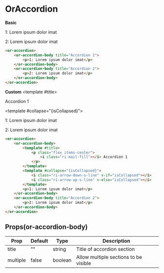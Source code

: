 # OrAccordion

**Basic**
<or-accordion>
	<or-accordion-body title="Accordion 1">
		<p>1: Lorem ipsum dolor imat</p>
	</or-accordion-body>
	<or-accordion-body title="Accordion 2">
		<p>2: Lorem ipsum dolor imat</p>
	</or-accordion-body>
</or-accordion>

```html
<or-accordion>
	<or-accordion-body title="Accordion 1">
		<p>1: Lorem ipsum dolor imat</p>
	</or-accordion-body>
	<or-accordion-body title="Accordion 2">
		<p>2: Lorem ipsum dolor imat</p>
	</or-accordion-body>
</or-accordion>
```

**Custom**
<or-accordion>
	<or-accordion-body>
		<template #title>
			<p class="flex items-center">
				<i class="ri-mail-fill"></i> Accordion 1
			</p>
		</template>
		<template #collapse="{isCollapsed}">
			<i class="ri-arrow-down-s-line" v-if="isCollapsed"></i>
			<i class="ri-arrow-up-s-line" v-else="isCollapsed"></i>
		</template>
		<p>1: Lorem ipsum dolor imat</p>
	</or-accordion-body>
	<or-accordion-body title="Accordion 2">
		<p>2: Lorem ipsum dolor imat</p>
	</or-accordion-body>
</or-accordion>

```html
<or-accordion>
	<or-accordion-body>
		<template #title>
			<p class="flex items-center">
				<i class="ri-mail-fill"></i> Accordion 1
			</p>
		</template>
		<template #collapse="{isCollapsed}">
			<i class="ri-arrow-down-s-line" v-if="isCollapsed"></i>
			<i class="ri-arrow-up-s-line" v-else="isCollapsed"></i>
		</template>
		<p>1: Lorem ipsum dolor imat</p>
	</or-accordion-body>
	<or-accordion-body title="Accordion 2">
		<p>2: Lorem ipsum dolor imat</p>
	</or-accordion-body>
</or-accordion>
```

## Props(or-accordion-body)
| Prop | Default | Type | Description
|--|--|--|--|
| title | "" | string | Title of accordion section 
| multiple | false | boolean | Allow multiple sections to be visible